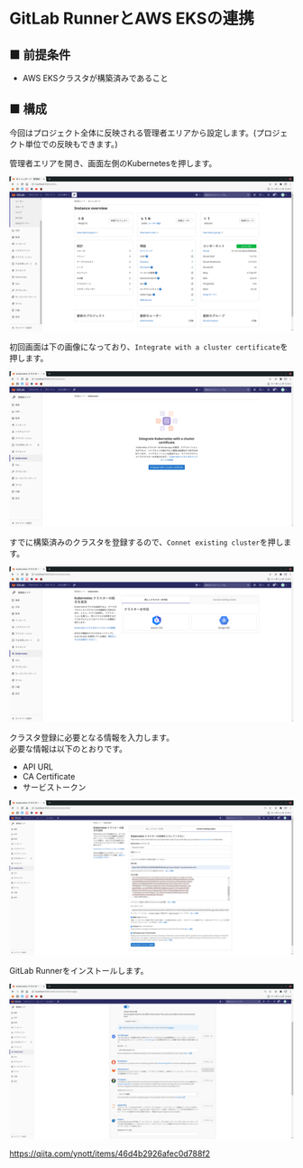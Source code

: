 # GitLab RunnerとAWS EKSの連携
## ■ 前提条件
- AWS EKSクラスタが構築済みであること
## ■ 構成
今回はプロジェクト全体に反映される管理者エリアから設定します。(プロジェクト単位での反映もできます。)
  
管理者エリアを開き、画面左側のKubernetesを押します。
  
![Image01](./images/01.png)  
  
初回画面は下の画像になっており、`Integrate with a cluster certificate`を押します。
  
![Image02](./images/02.png)  
  
すでに構築済みのクラスタを登録するので、`Connet existing cluster`を押します。
  
![Image03](./images/03.png)  
  
クラスタ登録に必要となる情報を入力します。  
必要な情報は以下のとおりです。
- API URL
- CA Certificate
- サービストークン
  
![Image04](./images/04.png)  
  
GitLab Runnerをインストールします。
  
![Image05](./images/05.png)  
  
https://qiita.com/ynott/items/46d4b2926afec0d788f2
